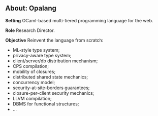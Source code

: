 ## About: Opalang

**Setting** OCaml-based multi-tiered programming language for the web.

**Role** Research Director.

**Objective** Reinvent the language from scratch:

- ML-style type system;
- privacy-aware type system;
- client/server/db distribution mechanism;
- CPS compilation;
- mobility of closures;
- distributed shared state mechanics;
- concurrency model;
- security-at-site-borders guarantees;
- closure-per-client security mechanics;
- LLVM compilation;
- DBMS for functional structures;
- ...

